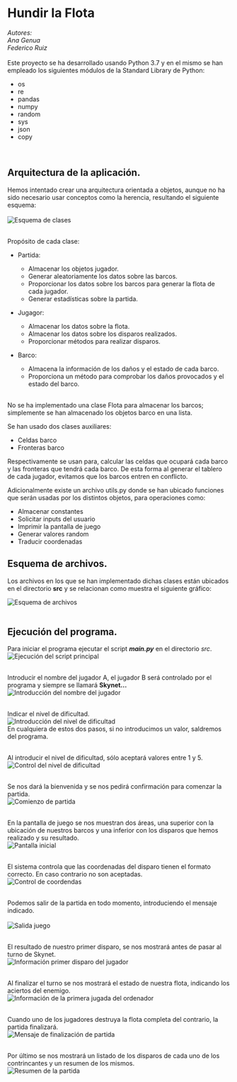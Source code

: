 # Hundir la Flota<br>
*Autores:*<br>
*Ana Genua*<br>
*Federico Ruiz*<br>
<br>
Este proyecto se ha desarrollado usando Python 3.7 y en el mismo se han empleado los siguientes módulos de la Standard Library de Python:
- os
- re
- pandas
- numpy
- random
- sys
- json
- copy
<br>

## Arquitectura de la aplicación.<br>
Hemos intentado crear una arquitectura orientada a objetos, aunque no ha sido necesario usar conceptos como la herencia, resultando el siguiente esquema:<br>
<br>
![Esquema de clases](./imgs/hf_20211219182502_esquema_clases.png)<br><br>

Propósito de cada clase:

- Partida: 
  - Almacenar los objetos jugador. 
  - Generar aleatoriamente los datos sobre las barcos.
  - Proporcionar los datos sobre los barcos para generar la flota de cada jugador.
  - Generar estadísticas sobre la partida.

- Jugagor:
  - Almacenar los datos sobre la flota.
  - Almacenar los datos sobre los disparos realizados.
  - Proporcionar métodos para realizar disparos.

- Barco:
  - Almacena la información de los daños y el estado de cada barco.
  - Proporciona un método para comprobar los daños provocados y el estado del barco.
<br>
No se ha implementado una clase Flota para almacenar los barcos; simplemente se han almacenado los objetos barco en una lista.<br>

Se han usado dos clases auxiliares:<br>
- Celdas barco
- Fronteras barco

Respectivamente se usan para, calcular las celdas que ocupará cada barco y las fronteras que tendrá cada barco. De esta forma al generar el tablero de cada jugador, evitamos que los barcos entren en conflicto.<br>

Adicionalmente existe un archivo utils.py donde se han ubicado funciones que serán usadas por los distintos objetos, para operaciones como:<br>
- Almacenar constantes
- Solicitar inputs del usuario
- Imprimir la pantalla de juego
- Generar valores random
- Traducir coordenadas

##  Esquema de archivos.<br>
Los archivos en los que se han implementado dichas clases están ubicados en el directorio **src** y se relacionan como muestra el siguiente gráfico:<br>

![Esquema de archivos](./imgs/hf_20211219173335_esquema_archivos.png)<br><br>

## Ejecución del programa.
Para iniciar el programa ejecutar el script ***main.py*** en el directorio *src*.<br>
![Ejecución del script principal](./imgs/hf_20211219132451.png)<br><br>

Introducir el nombre del jugador A, el jugador B será controlado por el programa y siempre se llamará **Skynet...** <br>
![Introducción del nombre del jugador](./imgs/hf_20211219132526.png)<br><br>

Indicar el nivel de dificultad.<br>
![Introducción del nivel de dificultad](./imgs/hf_20211219132633.png)<br>
En cualquiera de estos dos pasos, si no introducimos un valor, saldremos del programa.<br><br>

Al introducir el nivel de dificultad, sólo aceptará valores entre 1 y 5.<br>
![Control del nivel de dificultad](./imgs/hf_20211219132718.png)<br><br>

Se nos dará la bienvenida y se nos pedirá confirmación para comenzar la partida.<br>
![Comienzo de partida](./imgs/hf_20211219132759.png)<br><br>

En la pantalla de juego se nos muestran dos áreas, una superior con la ubicación de nuestros barcos y una inferior con los disparos que hemos realizado y su resultado.<br>
![Pantalla inicial](./imgs/hf_20211219132854.png)<br><br>

El sistema controla que las coordenadas del disparo tienen el formato correcto. En caso contrario no son aceptadas.<br>
![Control de coordendas](./imgs/hf_20211219134727_control_coordenadas.png)<br><br>

Podemos salir de la partida en todo momento, introduciendo el mensaje indicado.<br><br>
![Salida juego](./imgs/hf_20211219134830_salida_partida.png)<br><br>

El resultado de nuestro primer disparo, se nos mostrará antes de pasar al turno de Skynet.<br>
![Información primer disparo del jugador](./imgs/hf_20211219132917.png)<br><br>

Al finalizar el turno se nos mostrará el estado de nuestra flota, indicando los aciertos del enemigo.<br>
![Información de la primera jugada del ordenador](./imgs/hf_20211219133002.png)<br><br>

Cuando uno de los jugadores destruya la flota completa del contrario, la partida finalizará.<br>
![Mensaje de finalización de partida](./imgs/hf_20211219133058.png)<br><br>

Por último se nos mostrará un listado de los disparos de cada uno de los contrincantes y un resumen de los mismos.<br>
![Resumen de la partida](./imgs/hf_20211219133127.png)<br><br>
